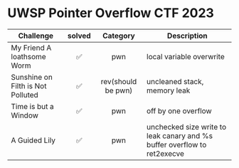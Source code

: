 # UWSP Pointer Overflow CTF 2023

| Challenge | solved | Category | Description | 
| --- | :---: | :---: | --- |
| My Friend A loathsome Worm | ✅ | pwn | local variable overwrite |
| Sunshine on Filth is Not Polluted | ✅| rev(should be pwn) | uncleaned stack, memory leak |
| Time is but a Window | ✅ | pwn | off by one overflow |
| A Guided Lily | ✅ | pwn | unchecked size write to leak canary and %s buffer overflow to ret2execve |